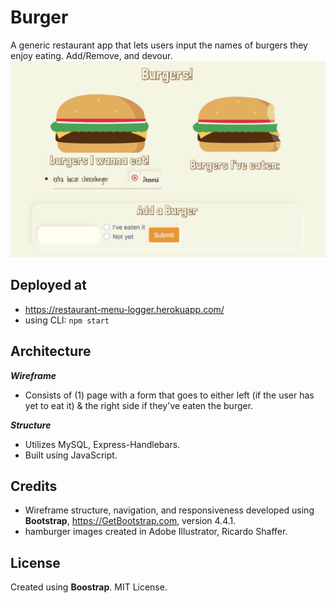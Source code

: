 # Burger
A generic restaurant app that lets users input the names of burgers they enjoy eating. Add/Remove, and devour.
![](public/burger-app-interface.png)

## Deployed at
*   https://restaurant-menu-logger.herokuapp.com/
*   using CLI: ```npm start```

## Architecture
**_Wireframe_**
*   Consists of (1) page with a form that goes to either left (if the user has yet to eat it) & the right side if they've eaten the burger.

**_Structure_**
*   Utilizes MySQL, Express-Handlebars.
*   Built using JavaScript.
## Credits
*   Wireframe structure, navigation, and responsiveness developed using **Bootstrap**, https://GetBootstrap.com, version 4.4.1.
*   hamburger images created in Adobe Illustrator, Ricardo Shaffer.



## License
Created using **Boostrap**. MIT License.

